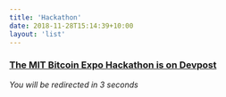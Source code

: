 ```yaml
---
title: 'Hackathon'
date: 2018-11-28T15:14:39+10:00
layout: 'list'
---
```


<script>
setTimeout(function() {
	window.location.href = 'https://mit-btc-expo-hackathon-2020.devpost.com/';
}, 3000);
</script>

### [The MIT Bitcoin Expo Hackathon is on Devpost](https://mit-btc-expo-hackathon-2020.devpost.com/)

_You will be redirected in 3 seconds_
